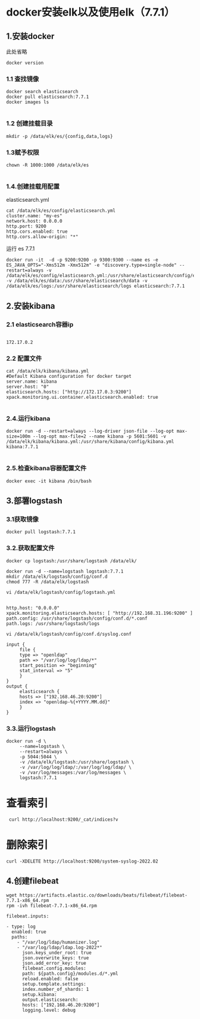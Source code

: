 # docker安装elk以及使用elk（7.7.1）



## 1.安装docker

此处省略



```
docker version
```



### 1.1 查找镜像

```
docker search elasticsearch
docker pull elasticsearch:7.7.1
docker images ls


```



### 1.2 创建挂载目录

```
mkdir -p /data/elk/es/{config,data,logs}
```



### 1.3赋予权限

```
chown -R 1000:1000 /data/elk/es


```



### 1.4.创建挂载用配置

elasticsearch.yml

```
cat /data/elk/es/config/elasticsearch.yml 
cluster.name: "my-es"
network.host: 0.0.0.0
http.port: 9200
http.cors.enabled: true
http.cors.allow-origin: "*"
```



运行 es 7.7.1

```
docker run -it  -d -p 9200:9200 -p 9300:9300 --name es -e ES_JAVA_OPTS="-Xms512m -Xmx512m" -e "discovery.type=single-node" --restart=always -v /data/elk/es/config/elasticsearch.yml:/usr/share/elasticsearch/config/elasticsearch.yml -v /data/elk/es/data:/usr/share/elasticsearch/data -v /data/elk/es/logs:/usr/share/elasticsearch/logs elasticsearch:7.7.1
```



## 2.安装kibana



### 2.1 elasticsearch容器ip



```

172.17.0.2
```





### 2.2 配置文件

```
cat /data/elk/kibana/kibana.yml
#Default Kibana configuration for docker target
server.name: kibana
server.host: "0"
elasticsearch.hosts: ["http://172.17.0.3:9200"]
xpack.monitoring.ui.container.elasticsearch.enabled: true


```





### 2.4.运行kibana

```
docker run -d --restart=always --log-driver json-file --log-opt max-size=100m --log-opt max-file=2 --name kibana -p 5601:5601 -v /data/elk/kibana/kibana.yml:/usr/share/kibana/config/kibana.yml kibana:7.7.1


```



### 2.5.检查kibana容器配置文件



```
docker exec -it kibana /bin/bash
```







## 3.部署logstash

### 3.1获取镜像

```
docker pull logstash:7.7.1
```



### 3.2.获取配置文件

```
docker cp logstash:/usr/share/logstash /data/elk/
```



```
docker run -d --name=logstash logstash:7.7.1
mkdir /data/elk/logstash/config/conf.d
chmod 777 -R /data/elk/logstash
```



```
vi /data/elk/logstash/config/logstash.yml


http.host: "0.0.0.0"
xpack.monitoring.elasticsearch.hosts: [ "http://192.168.31.196:9200" ]
path.config: /usr/share/logstash/config/conf.d/*.conf
path.logs: /usr/share/logstash/logs
```



```
vi /data/elk/logstash/config/conf.d/syslog.conf
```

```
input {
     file {
     type => "openldap"
     path => "/var/log/log/ldap/*"
     start_position => "beginning"
     stat_interval => "5"
     }
}
output {
     elasticsearch {
     hosts => ["192.168.46.20:9200"]
     index => "openldap-%{+YYYY.MM.dd}"
     }
}
```



### 3.3.运行logstash

```
docker run -d \
     --name=logstash \
     --restart=always \
     -p 5044:5044 \
     -v /data/elk/logstash:/usr/share/logstash \
	 -v /var/log/log/ldap/:/var/log/log/ldap/ \
	 -v /var/log/messages:/var/log/messages \
     logstash:7.7.1
```





# 查看索引

```
 curl http://localhost:9200/_cat/indices?v
```





# 删除索引

```
curl -XDELETE http://localhost:9200/system-syslog-2022.02
```





## 4.创建filebeat

```
wget https://artifacts.elastic.co/downloads/beats/filebeat/filebeat-7.7.1-x86_64.rpm
rpm -ivh filebeat-7.7.1-x86_64.rpm
```



```
filebeat.inputs:

- type: log
  enabled: true
  paths:
    - "/var/log/ldap/humanizer.log"
    - "/var/log/ldap/ldap.log-2022*"
      json.keys_under_root: true
      json.overwrite_keys: true  
      json.add_error_key: true
      filebeat.config.modules:
      path: ${path.config}/modules.d/*.yml
      reload.enabled: false
      setup.template.settings:
      index.number_of_shards: 1
      setup.kibana:
      output.elasticsearch:
      hosts: ["192.168.46.20:9200"]
      logging.level: debug


```











































